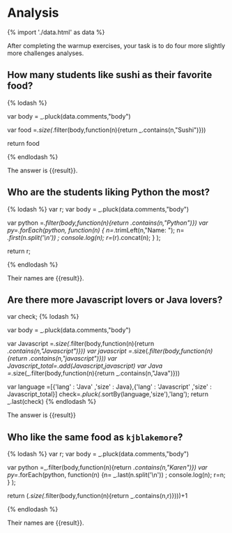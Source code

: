 # Analysis

{% import './data.html' as data %}

After completing the warmup exercises, your task is to do four more slightly
more challenges analyses.

## How many students like sushi as their favorite food?

{% lodash %}


var body = _.pluck(data.comments,"body")
 
 var food =_.size(_.filter(body,function(n){return _.contains(n,"Sushi")}))
 

return food


 

{% endlodash %}

The answer is {{result}}.

## Who are the students liking Python the most?

{% lodash %}
var r;
var body = _.pluck(data.comments,"body")
 
 var python =_.filter(body,function(n){return _.contains(n,"Python")})
var py=_.forEach(python, function(n) {
n=_.trimLeft(n,"Name: ");
n= _.first(n.split('\n')) ;
console.log(n);
 r=_(r).concat(n);
} );
 
 
 

return r; 

{% endlodash %}

Their names are {{result}}.

## Are there more Javascript lovers or Java lovers?

var check;
{% lodash %}

var body = _.pluck(data.comments,"body")
 
 var Javascript =_.size(_.filter(body,function(n){return _.contains(n,"Javascript")}))
 var javascript =_.size(_.filter(body,function(n){return _.contains(n,"javascript")}))
 var Javascript_total=_.add(Javascript,javascript)
 var Java =_.size(_.filter(body,function(n){return _.contains(n,"Java")}))
 
 var language =[{'lang' : 'Java' ,'size' : Java},{'lang' : 'Javascript' ,'size' : Javascript_total}]
 check=_.pluck(_.sortBy(language,'size'),'lang');
return _.last(check)
{% endlodash %}

The answer is {{result}}





## Who like the same food as `kjblakemore`?

{% lodash %}
var r;
var body = _.pluck(data.comments,"body")
 
 var python =_.filter(body,function(n){return _.contains(n,"Karen")})
var py=_.forEach(python, function(n) {n= _.last(n.split('\n')) ;
console.log(n);
 r=n;
} );
 
 
 return (_.size(_.filter(body,function(n){return _.contains(n,r)})))+1

 

{% endlodash %}


Their names are {{result}}.
